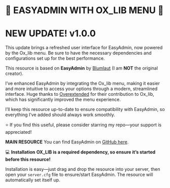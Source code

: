 # 🔨 EASYADMIN WITH OX_LIB MENU 🔨

# NEW UPDATE! v1.0.0
This update brings a refreshed user interface for EasyAdmin, now powered by the Ox_lib menu. Be sure to have the necessary dependencies and configurations set up for the best performance.

This resource is based on **EasyAdmin** by [Blumlaut](https://github.com/Blumlaut) (I am **NOT** the original creator).

I’ve enhanced EasyAdmin by integrating the Ox_lib menu, making it easier and more intuitive to access your options through a modern, streamlined interface. Huge thanks to [Overextended](https://github.com/overextended) for their contribution to Ox_lib, which has significantly improved the menu experience.

I’ll keep this resource up-to-date to ensure compatibility with EasyAdmin, so everything I’ve added should always work smoothly.

⭐ If you find this useful, please consider starring my repo—your support is appreciated!

**MAIN RESOURCE**
You can find EasyAdmin on [GitHub here](https://github.com/Blumlaut/EasyAdmin).

💻 **Installation**
**OX_LIB is a required dependency, so ensure it’s started before this resource!**

Installation is easy—just drag and drop the resource into your server, then open your `server.cfg` file to ensure/start EasyAdmin. The resource will automatically set itself up.
